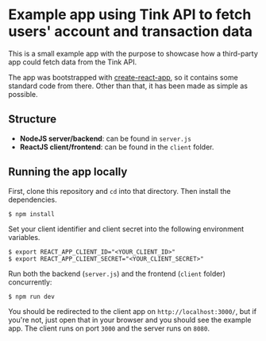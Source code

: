 # Example app using Tink API to fetch users' account and transaction data

This is a small example app with the purpose to showcase how a third-party app could fetch data from the Tink API.

The app was bootstrapped with [create-react-app](https://github.com/facebook/create-react-app), so it contains some standard code from there. Other than that, it has been made as simple as possible.

## Structure

* **NodeJS server/backend**: can be found in `server.js`
* **ReactJS client/frontend**: can be found in the `client` folder.

## Running the app locally

First, clone this repository and `cd` into that directory. Then install the dependencies.

```
$ npm install
```

Set your client identifier and client secret into the following environment variables.

```
$ export REACT_APP_CLIENT_ID="<YOUR_CLIENT_ID>"
$ export REACT_APP_CLIENT_SECRET="<YOUR_CLIENT_SECRET>"
```

Run both the backend (`server.js`) and the frontend (`client` folder) concurrently:

```
$ npm run dev
```

You should be redirected to the client app on `http://localhost:3000/`, but if you're not, just open that in your browser and you should see the example app. The client runs on port `3000` and the server runs on `8080`.
